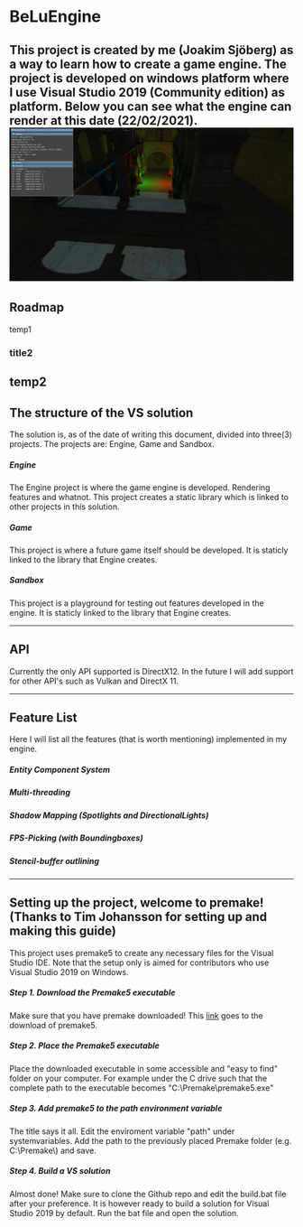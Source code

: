 # BeLuEngine
This project is created by me (Joakim Sjöberg) as a way to learn how to create a game engine. 
The project is developed on windows platform where I use Visual Studio 2019 (Community edition) as platform.
Below you can see what the engine can render at this date (22/02/2021).
![Screenshot](Screenshots/22-02-2021_SPONZA.png)
---
## Roadmap
temp1
### title2
temp2
---

## The structure of the VS solution
The solution is, as of the date of writing this document, divided into three(3) projects.
The projects are: Engine, Game and Sandbox.

##### Engine
The Engine project is where the game engine is developed. Rendering features and whatnot.
This project creates a static library which is linked to other projects in this solution.

##### Game
This project is where a future game itself should be developed. It is staticly linked to the library that Engine creates.

##### Sandbox
This project is a playground for testing out features developed in the engine.
It is staticly linked to the library that Engine creates.

---
## API
Currently the only API supported is DirectX12. In the future I will add support for other API's such as Vulkan and DirectX 11.

---
## Feature List
Here I will list all the features (that is worth mentioning) implemented in my engine.
##### Entity Component System
##### Multi-threading
##### Shadow Mapping (Spotlights and DirectionalLights)
##### FPS-Picking (with Boundingboxes)
##### Stencil-buffer outlining

---
## Setting up the project, welcome to premake! (Thanks to Tim Johansson for setting up and making this guide)
This project uses premake5 to create any necessary files for the Visual Studio IDE.
Note that the setup only is aimed for contributors who use Visual Studio 2019 on Windows.

##### Step 1. Download the Premake5 executable
Make sure that you have premake downloaded! This [link](https://github.com/premake/premake-core/releases/download/v5.0.0-alpha15/premake-5.0.0-alpha15-windows.zip) goes to the download of premake5.

##### Step 2. Place the Premake5 executable
Place the downloaded executable in some accessible and "easy to find" folder on your computer. For example under the C drive such that the complete path to the executable becomes "C:\\Premake\\premake5.exe"

##### Step 3. Add premake5 to the path environment variable
The title says it all. Edit the enviroment variable "path" under systemvariables. Add the path to the previously placed Premake folder (e.g. C:\\Premake\\) and save.

##### Step 4. Build a VS solution
Almost done! Make sure to clone the Github repo and edit the build.bat file after your preference. It is however ready to build a solution for Visual Studio 2019 by default.
Run the bat file and open the solution.

